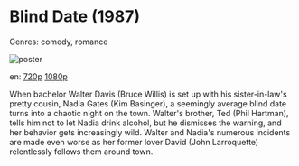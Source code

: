 # Blind Date (1987)

Genres: comedy, romance

![poster](http://image.tmdb.org/t/p/w500/bEoiguUvgIm2V2KC8Yn5aT1ddsW.jpg)

en:
  [720p](magnet:?xt=urn:btih:be32a7b4adec48270c2c1853cd200584e65f29ca&dn=Blind+Date+%281987%29+720p+BrRip+x264+-+YIFY&tr=udp%3A%2F%2Ftracker.openbittorrent.com%3A80%2Fannounce&tr=udp%3A%2F%2Fglotorrents.pw%3A6969%2Fannounce&tr=udp%3A%2F%2Ftracker.openbittorrent.com%3A80%2Fannounce&tr=udp%3A%2F%2Ftracker.opentrackr.org%3A1337%2Fannounce&tr=udp%3A%2F%2Fzer0day.to%3A1337%2Fannounce&tr=udp%3A%2F%2Ftracker.coppersurfer.tk%3A6969%2Fannounce)
  [1080p](magnet:?xt=urn:btih:e28f8cfb8908cc6a7e9475987e4490e9f83230f0&dn=Blind+Date+%281987%29+1080p+BrRip+x264+-+YIFY&tr=udp%3A%2F%2Ftracker.openbittorrent.com%3A80%2Fannounce&tr=udp%3A%2F%2Fglotorrents.pw%3A6969%2Fannounce&tr=udp%3A%2F%2Ftracker.openbittorrent.com%3A80%2Fannounce&tr=udp%3A%2F%2Ftracker.opentrackr.org%3A1337%2Fannounce&tr=udp%3A%2F%2Fzer0day.to%3A1337%2Fannounce&tr=udp%3A%2F%2Ftracker.coppersurfer.tk%3A6969%2Fannounce)
  


When bachelor Walter Davis (Bruce Willis) is set up with his sister-in-law's pretty cousin, Nadia Gates (Kim Basinger), a seemingly average blind date turns into a chaotic night on the town. Walter's brother, Ted (Phil Hartman), tells him not to let Nadia drink alcohol, but he dismisses the warning, and her behavior gets increasingly wild. Walter and Nadia's numerous incidents are made even worse as her former lover David (John Larroquette) relentlessly follows them around town.